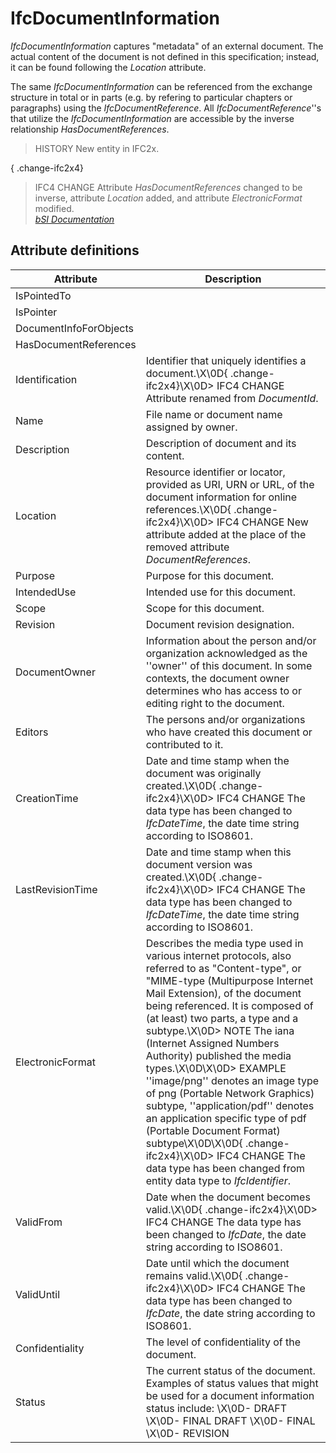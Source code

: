 IfcDocumentInformation
======================
_IfcDocumentInformation_ captures "metadata" of an external document. The
actual content of the document is not defined in this specification; instead,
it can be found following the _Location_ attribute.  
  
The same _IfcDocumentInformation_ can be referenced from the exchange
structure in total or in parts (e.g. by refering to particular chapters or
paragraphs) using the _IfcDocumentReference_. All _IfcDocumentReference_''s
that utilize the _IfcDocumentInformation_ are accessible by the inverse
relationship _HasDocumentReferences_.  
  
> HISTORY  New entity in IFC2x.  
  
{ .change-ifc2x4}  
> IFC4 CHANGE  Attribute _HasDocumentReferences_ changed to be inverse,
> attribute _Location_ added, and attribute _ElectronicFormat_ modified.  
[ _bSI
Documentation_](https://standards.buildingsmart.org/IFC/DEV/IFC4_2/FINAL/HTML/schema/ifcexternalreferenceresource/lexical/ifcdocumentinformation.htm)


Attribute definitions
---------------------
| Attribute              | Description                                                                                                                                                                                                                                                                                                                                                                                                                                                                                                                                                                                                                                                                |
|------------------------|----------------------------------------------------------------------------------------------------------------------------------------------------------------------------------------------------------------------------------------------------------------------------------------------------------------------------------------------------------------------------------------------------------------------------------------------------------------------------------------------------------------------------------------------------------------------------------------------------------------------------------------------------------------------------|
| IsPointedTo            |                                                                                                                                                                                                                                                                                                                                                                                                                                                                                                                                                                                                                                                                            |
| IsPointer              |                                                                                                                                                                                                                                                                                                                                                                                                                                                                                                                                                                                                                                                                            |
| DocumentInfoForObjects |                                                                                                                                                                                                                                                                                                                                                                                                                                                                                                                                                                                                                                                                            |
| HasDocumentReferences  |                                                                                                                                                                                                                                                                                                                                                                                                                                                                                                                                                                                                                                                                            |
| Identification         | Identifier that uniquely identifies a document.\X\0D{ .change-ifc2x4}\X\0D> IFC4 CHANGE  Attribute renamed from _DocumentId_.                                                                                                                                                                                                                                                                                                                                                                                                                                                                                                                                              |
| Name                   | File name or document name assigned by owner.                                                                                                                                                                                                                                                                                                                                                                                                                                                                                                                                                                                                                              |
| Description            | Description of document and its content.                                                                                                                                                                                                                                                                                                                                                                                                                                                                                                                                                                                                                                   |
| Location               | Resource identifier or locator, provided as URI, URN or URL, of the document information for online references.\X\0D{ .change-ifc2x4}\X\0D> IFC4 CHANGE  New attribute added at the place of the removed attribute _DocumentReferences_.                                                                                                                                                                                                                                                                                                                                                                                                                                   |
| Purpose                | Purpose for this document.                                                                                                                                                                                                                                                                                                                                                                                                                                                                                                                                                                                                                                                 |
| IntendedUse            | Intended use for this document.                                                                                                                                                                                                                                                                                                                                                                                                                                                                                                                                                                                                                                            |
| Scope                  | Scope for this document.                                                                                                                                                                                                                                                                                                                                                                                                                                                                                                                                                                                                                                                   |
| Revision               | Document revision designation.                                                                                                                                                                                                                                                                                                                                                                                                                                                                                                                                                                                                                                             |
| DocumentOwner          | Information about the person and/or organization acknowledged as the ''owner'' of this document. In some contexts, the document owner determines who has access to or editing right to the document.                                                                                                                                                                                                                                                                                                                                                                                                                                                                       |
| Editors                | The persons and/or organizations who have created this document or contributed to it.                                                                                                                                                                                                                                                                                                                                                                                                                                                                                                                                                                                      |
| CreationTime           | Date and time stamp when the document was originally created.\X\0D{ .change-ifc2x4}\X\0D> IFC4 CHANGE The data type has been changed to _IfcDateTime_, the date time string according to ISO8601.                                                                                                                                                                                                                                                                                                                                                                                                                                                                          |
| LastRevisionTime       | Date and time stamp when this document version was created.\X\0D{ .change-ifc2x4}\X\0D> IFC4 CHANGE The data type has been changed to _IfcDateTime_, the date time string according to ISO8601.                                                                                                                                                                                                                                                                                                                                                                                                                                                                            |
| ElectronicFormat       | Describes the media type used in various internet protocols, also referred to as "Content-type", or "MIME-type (Multipurpose Internet Mail Extension), of the document being referenced. It is composed of (at least) two parts, a type and a subtype.\X\0D> NOTE  The iana (Internet Assigned Numbers Authority) published the media types.\X\0D\X\0D> EXAMPLE  ''image/png'' denotes an image type of png (Portable Network Graphics) subtype, ''application/pdf'' denotes an application specific type of pdf (Portable Document Format) subtype\X\0D\X\0D{ .change-ifc2x4}\X\0D> IFC4 CHANGE  The data type has been changed from entity data type to _IfcIdentifier_. |
| ValidFrom              | Date when the document becomes valid.\X\0D{ .change-ifc2x4}\X\0D> IFC4 CHANGE The data type has been changed to _IfcDate_, the date string according to ISO8601.                                                                                                                                                                                                                                                                                                                                                                                                                                                                                                           |
| ValidUntil             | Date until which the document remains valid.\X\0D{ .change-ifc2x4}\X\0D> IFC4 CHANGE The data type has been changed to _IfcDate_, the date string according to ISO8601.                                                                                                                                                                                                                                                                                                                                                                                                                                                                                                    |
| Confidentiality        | The level of confidentiality of the document.                                                                                                                                                                                                                                                                                                                                                                                                                                                                                                                                                                                                                              |
| Status                 | The current status of the document. Examples of status values that might be used for a document information status include: \X\0D- DRAFT \X\0D- FINAL DRAFT \X\0D- FINAL \X\0D- REVISION                                                                                                                                                                                                                                                                                                                                                                                                                                                                                   |

